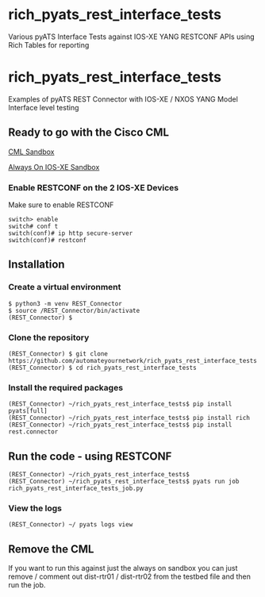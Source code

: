 # rich_pyats_rest_interface_tests
Various pyATS Interface Tests against IOS-XE YANG RESTCONF APIs using Rich Tables for reporting

# rich_pyats_rest_interface_tests
Examples of pyATS REST Connector with IOS-XE / NXOS YANG Model Interface level testing

## Ready to go with the Cisco CML

[CML Sandbox](https://devnetsandbox.cisco.com/RM/Diagram/Index/d6023d5d-e04f-4138-9f51-ff1dee9b0ad4)

[Always On IOS-XE Sandbox](https://devnetsandbox.cisco.com/RM/Diagram/Index/7b4d4209-a17c-4bc3-9b38-f15184e53a94?diagramType=Topology)

### Enable RESTCONF on the 2 IOS-XE Devices
Make sure to enable RESTCONF

```console
switch> enable
switch# conf t
switch(conf)# ip http secure-server
switch(conf)# restconf
```
## Installation

### Create a virtual environment
```console
$ python3 -m venv REST_Connector
$ source /REST_Connector/bin/activate
(REST_Connector) $
```

### Clone the repository 
```console
(REST_Connector) $ git clone https://github.com/automateyournetwork/rich_pyats_rest_interface_tests
(REST_Connector) $ cd rich_pyats_rest_interface_tests
```

### Install the required packages
```console
(REST_Connector) ~/rich_pyats_rest_interface_tests$ pip install pyats[full]
(REST_Connector) ~/rich_pyats_rest_interface_tests$ pip install rich
(REST_Connector) ~/rich_pyats_rest_interface_tests$ pip install rest.connector
```

## Run the code - using RESTCONF
```console
(REST_Connector) ~/rich_pyats_rest_interface_tests$
(REST_Connector) ~/rich_pyats_rest_interface_tests$ pyats run job rich_pyats_rest_interface_tests_job.py
```

### View the logs

```console
(REST_Connector) ~/ pyats logs view
```

## Remove the CML 
If you want to run this against just the always on sandbox you can just remove / comment out dist-rtr01 / dist-rtr02 from the testbed file and then run the job.
